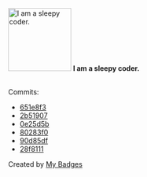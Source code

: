 <img src="https://my-badges.github.io/my-badges/sleepy-coder.png" alt="I am a sleepy coder." title="I am a sleepy coder." width="128">
<strong>I am a sleepy coder.</strong>
<br><br>

Commits:

- <a href="https://github.com/VatsalSy/occusage/commit/651e8f3d3f5f6cf059d755f6e6e82479b7a4c1b1">651e8f3</a>
- <a href="https://github.com/VatsalSy/occusage/commit/2b519076f7b48de20fefe12c52c5baa8bb817b7d">2b51907</a>
- <a href="https://github.com/VatsalSy/occusage/commit/0e25d5bb500cff351426ae8d9641b6fdfee48216">0e25d5b</a>
- <a href="https://github.com/VatsalSy/occusage/commit/80283f061ece97eaf42261ecd2b203f2db92fefd">80283f0</a>
- <a href="https://github.com/VatsalSy/occusage/commit/90d85df6ab62fb5e6013380c9009f70deb2f4ab5">90d85df</a>
- <a href="https://github.com/VatsalSy/occusage/commit/28f8111980b626835154abe9363db049ceb2fb3a">28f8111</a>


Created by <a href="https://github.com/my-badges/my-badges">My Badges</a>